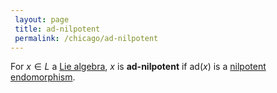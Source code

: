 ```yaml
---
 layout: page
 title: ad-nilpotent
 permalink: /chicago/ad-nilpotent
---
```

For $x\in L$ a [Lie algebra](https://defsmath.github.io/DefsMath/Lie_algebra), $x$ is **ad-nilpotent** if $\text{ad}(x)$ is a [nilpotent](https://defsmath.github.io/DefsMath/nilpotent) [endomorphism](https://defsmath.github.io/DefsMath/endomorphism).